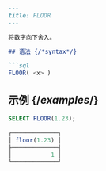 ```markdown
---
title: FLOOR
---

将数字向下舍入。

## 语法 {/*syntax*/}

```sql
FLOOR( <x> )
```

## 示例 {/*examples*/}

```sql
SELECT FLOOR(1.23);

┌─────────────┐
│ floor(1.23) │
├─────────────┤
│           1 │
└─────────────┘
```
```